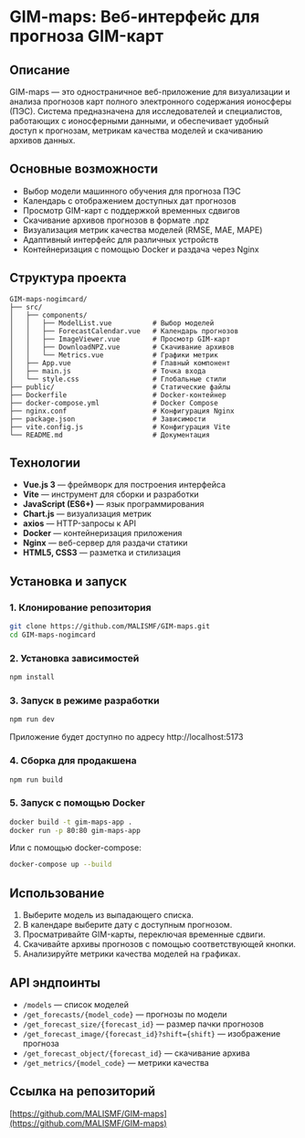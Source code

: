# GIM-maps: Веб-интерфейс для прогноза GIM-карт

## Описание

GIM-maps — это одностраничное веб-приложение для визуализации и анализа прогнозов карт полного электронного содержания ионосферы (ПЭС). Система предназначена для исследователей и специалистов, работающих с ионосферными данными, и обеспечивает удобный доступ к прогнозам, метрикам качества моделей и скачиванию архивов данных.

## Основные возможности

- Выбор модели машинного обучения для прогноза ПЭС
- Календарь с отображением доступных дат прогнозов
- Просмотр GIM-карт с поддержкой временных сдвигов
- Скачивание архивов прогнозов в формате .npz
- Визуализация метрик качества моделей (RMSE, MAE, MAPE)
- Адаптивный интерфейс для различных устройств
- Контейнеризация с помощью Docker и раздача через Nginx

## Структура проекта

```
GIM-maps-nogimcard/
├── src/
│   ├── components/
│   │   ├── ModelList.vue          # Выбор моделей
│   │   ├── ForecastCalendar.vue   # Календарь прогнозов
│   │   ├── ImageViewer.vue        # Просмотр GIM-карт
│   │   ├── DownloadNPZ.vue        # Скачивание архивов
│   │   └── Metrics.vue            # Графики метрик
│   ├── App.vue                    # Главный компонент
│   ├── main.js                    # Точка входа
│   └── style.css                  # Глобальные стили
├── public/                        # Статические файлы
├── Dockerfile                     # Docker-контейнер
├── docker-compose.yml             # Docker Compose
├── nginx.conf                     # Конфигурация Nginx
├── package.json                   # Зависимости
├── vite.config.js                 # Конфигурация Vite
└── README.md                      # Документация
```

## Технологии

- **Vue.js 3** — фреймворк для построения интерфейса
- **Vite** — инструмент для сборки и разработки
- **JavaScript (ES6+)** — язык программирования
- **Chart.js** — визуализация метрик
- **axios** — HTTP-запросы к API
- **Docker** — контейнеризация приложения
- **Nginx** — веб-сервер для раздачи статики
- **HTML5, CSS3** — разметка и стилизация

## Установка и запуск

### 1. Клонирование репозитория

```bash
git clone https://github.com/MALISMF/GIM-maps.git
cd GIM-maps-nogimcard
```

### 2. Установка зависимостей

```bash
npm install
```

### 3. Запуск в режиме разработки

```bash
npm run dev
```

Приложение будет доступно по адресу http://localhost:5173

### 4. Сборка для продакшена

```bash
npm run build
```

### 5. Запуск с помощью Docker

```bash
docker build -t gim-maps-app .
docker run -p 80:80 gim-maps-app
```

Или с помощью docker-compose:

```bash
docker-compose up --build
```

## Использование

1. Выберите модель из выпадающего списка.
2. В календаре выберите дату с доступным прогнозом.
3. Просматривайте GIM-карты, переключая временные сдвиги.
4. Скачивайте архивы прогнозов с помощью соответствующей кнопки.
5. Анализируйте метрики качества моделей на графиках.

## API эндпоинты

- `/models` — список моделей
- `/get_forecasts/{model_code}` — прогнозы по модели
- `/get_forecast_size/{forecast_id}` — размер пачки прогнозов
- `/get_forecast_image/{forecast_id}?shift={shift}` — изображение прогноза
- `/get_forecast_object/{forecast_id}` — скачивание архива
- `/get_metrics/{model_code}` — метрики качества

## Ссылка на репозиторий

[https://github.com/MALISMF/GIM-maps](https://github.com/MALISMF/GIM-maps)

